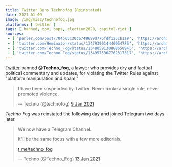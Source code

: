 ```yaml
---
title: Twitter Bans Technofog (Reinstated)
date: 2021-01-09
image: /img/misc/technofog.jpg
platforms: [ twitter ]
tags: [ banned, gov, oops, election2020, capitol-riot ]
sources:
 - [ 'parler.com/post/704b65c30c6748689d776fdf125cb1a9', 'https://archive.is/4QByL' ]
 - [ 'twitter.com/Heminator/status/1347939014440054785', 'https://archive.is/49kC7' ]
 - [ 'twitter.com/Techno_Fog/status/1348059130888658945', 'https://archive.is/YNPy6' ]
 - [ 'twitter.com/Techno_Fog/status/1349575367762317317', 'https://archive.is/a41t9' ]
---
```


[Twitter](/twitter/) banned **@Techno_fog**, a lawyer who provides dry and
factual political commentary and updates, for violating the Twitter Rules
against "platform manipulation and spam."

> I have been suspended by Twitter. Never broke a single rule, never promoted
> violence.
>
> -- Techno (@technofog) [9 Jan 2021](https://archive.is/4QByL)

_Techno Fog_ was reinstated the following day and joined Telegram two days
later.

> We now have a Telegram Channel.
>
> It'll be the same focus with a few more editorials.
>
> [t.me/techno_fog](https://t.me/techno_fog)
>
> -- Techno (@Techno_Fog) [13 Jan 2021](https://archive.is/a41t9)
